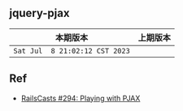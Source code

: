 ## jquery-pjax

|本期版本|上期版本
|:---:|:---:
`Sat Jul  8 21:02:12 CST 2023` |

## Ref

* [RailsCasts #294: Playing with PJAX](http://railscasts.com/episodes/294-playing-with-pjax?view=asciicast)